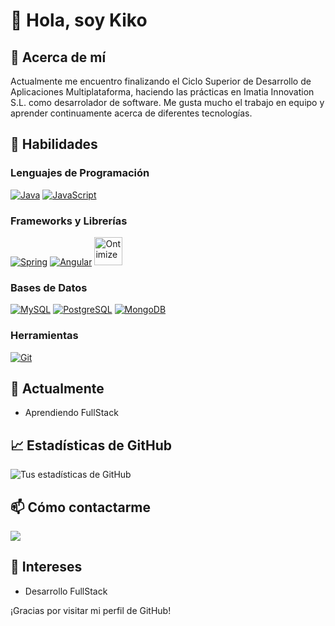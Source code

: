 # 👋 Hola, soy Kiko
 
## 💭 Acerca de mí
 
Actualmente me encuentro finalizando el Ciclo Superior de Desarrollo de Aplicaciones Multiplataforma, haciendo las prácticas en Imatia Innovation S.L. como desarrolador de software. Me gusta mucho el trabajo en equipo y aprender continuamente acerca de diferentes tecnologías.
 
## 🚀 Habilidades
 
### Lenguajes de Programación
  [![Java](https://img.shields.io/badge/Java-ED8B00?style=for-the-badge&logo=java&logoColor=white)](https://docs.oracle.com/en/java/)
  [![JavaScript](https://img.shields.io/badge/JavaScript-323330?style=for-the-badge&logo=javascript&logoColor=F7DF1E)](https://developer.mozilla.org/en-US/docs/Web/JavaScript)
### Frameworks y Librerías
  [![Spring](https://img.shields.io/badge/Spring-6DB33F?style=for-the-badge&logo=spring&logoColor=white)](https://spring.io/projects/spring-boot)
  [![Angular](https://img.shields.io/badge/Angular-DD0031?style=for-the-badge&logo=angular&logoColor=white)](https://angular.io/docs) 
  [<img src="https://www.ontimize.com/xwiki/bin/download/Ontimize+Training/WebHome/ontimize-logo.png" alt="Ontimize" height="45">](https://ontimize.github.io/docs/v3/)
### Bases de Datos
  [![MySQL](https://img.shields.io/badge/MySQL-4479A1?style=for-the-badge&logo=mysql&logoColor=white)](https://dev.mysql.com/doc/)
  [![PostgreSQL](https://img.shields.io/badge/PostgreSQL-316192?style=for-the-badge&logo=postgresql&logoColor=white)](https://www.postgresql.org/docs/)
  [![MongoDB](https://img.shields.io/badge/MongoDB-4EA94B?style=for-the-badge&logo=mongodb&logoColor=white)](https://docs.mongodb.com/)
### Herramientas
  [![Git](https://img.shields.io/badge/Git-F05032?style=for-the-badge&logo=git&logoColor=white)](https://git-scm.com/doc)
 
## 🌱 Actualmente
 
- Aprendiendo FullStack
 
## 📈 Estadísticas de GitHub
 
![Tus estadísticas de GitHub](https://github-readme-stats.vercel.app/api?username=CubelasF&show_icons=true&theme=radical)
 
## 📫 Cómo contactarme
 
<div> 
<a href="https://www.linkedin.com/in/francisco-cubelas-656844272/" target="_blank"><img src="https://img.shields.io/badge/-LinkedIn-%230077B5?style=for-the-badge&logo=linkedin&logoColor=white" target="_blank"></a> 
</div>
 
## 🎨 Intereses
 
- Desarrollo FullStack
 
¡Gracias por visitar mi perfil de GitHub!
